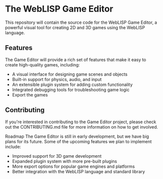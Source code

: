 # The WebLISP Game Editor

This repository will contain the source code for the WebLISP Game Editor, a powerful visual tool for creating 2D and 3D games using the WebLISP language.

## Features
The Game Editor will provide a rich set of features that make it easy to create high-quality games, including:

- A visual interface for designing game scenes and objects
- Built-in support for physics, audio, and input
- An extensible plugin system for adding custom functionality
- Integrated debugging tools for troubleshooting game logic
- Export the games

## Contributing
If you're interested in contributing to the Game Editor project, please check out the CONTRIBUTING.md file for more information on how to get involved.

Roadmap
The Game Editor is still in early development, but we have big plans for its future. Some of the upcoming features we plan to implement include:

- Improved support for 3D game development
- Expanded plugin system with more pre-built plugins
- More export options for popular game engines and platforms
- Better integration with the WebLISP language and standard library
